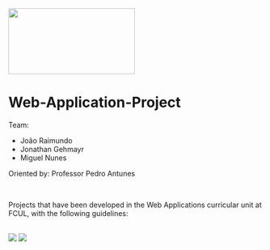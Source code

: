 <img src="https://ciencias.ulisboa.pt/sites/default/files/Ciencias_Logo_Azul-01.png" width="250" height="130">

# Web-Application-Project

Team:
 * João Raimundo
 * Jonathan Gehmayr
 * Miguel Nunes

Oriented by: Professor Pedro Antunes

<br>

Projects that have been developed in the Web Applications curricular unit at FCUL, with the following guidelines:

<br>

<img src="https://i.imgur.com/9tAdA4V.png">
<img src="https://i.imgur.com/9tAdA4V.png">
